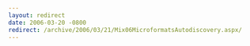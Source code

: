 ```yaml
---
layout: redirect
date: 2006-03-20 -0800
redirect: /archive/2006/03/21/Mix06MicroformatsAutodiscovery.aspx/
---
```

